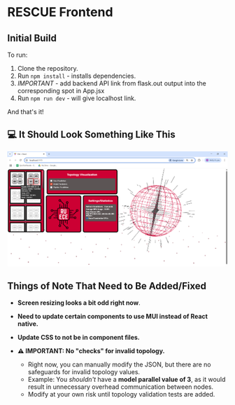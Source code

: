 # RESCUE Frontend

## Initial Build

To run:

1. Clone the repository.
2. Run `npm install` - installs dependencies.
3. *IMPORTANT* - add backend API link from flask.out output into the corresponding spot in App.jsx
4. Run `npm run dev` - will give localhost link.

And that's it!

## 💻 It Should Look Something Like This

![RESCUE UI Screenshot](/src/assets/RESCUE_test.png)

## **Things of Note That Need to Be Added/Fixed**

- **Screen resizing looks a bit odd right now**.
- **Need to update certain components to use MUI instead of React native.**
- **Update CSS to not be in component files.**
  
- **⚠️ IMPORTANT: No "checks" for invalid topology.**
  - Right now, you can manually modify the JSON, but there are no safeguards for invalid topology values.
  - Example: You *shouldn't* have a **model parallel value of 3**, as it would result in unnecessary overhead communication between nodes.
  - Modify at your own risk until topology validation tests are added.
